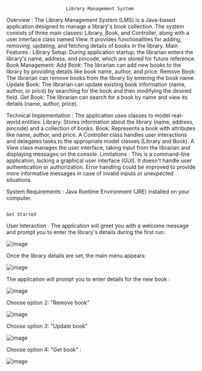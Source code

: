                           Library Management System 

Overview :
The Library Management System (LMS) is a Java-based application designed to manage a library's book collection. The system consists of three main classes: Library, Book, and Controller, along with a user interface class named View. It provides functionalities for adding, removing, updating, and fetching details of books in the library.
Main Features :
Library Setup: During application startup, the librarian enters the library's name, address, and pincode, which are stored for future reference.
Book Management:
Add Book: The librarian can add new books to the library by providing details like book name, author, and price.
Remove Book: The librarian can remove books from the library by entering the book name.
Update Book: The librarian can update existing book information (name, author, or price) by searching for the book and then modifying the desired field.
Get Book: The librarian can search for a book by name and view its details (name, author, price).

Technical Implementation :
The application uses classes to model real-world entities:
Library: Stores information about the library (name, address, pincode) and a collection of books.
Book: Represents a book with attributes like name, author, and price.
A Controller class handles user interactions and delegates tasks to the appropriate model classes (Library and Book).
A View class manages the user interface, taking input from the librarian and displaying messages on the console.
Limitations : 
This is a command-line application, lacking a graphical user interface (GUI).
It doesn't handle user authentication or authorization.
Error handling could be improved to provide more informative messages in case of invalid inputs or unexpected situations.

System Requirements :
Java Runtime Environment (JRE) installed on your computer.

                                                                        Get Started
User Interaction :
The application will greet you with a welcome message and prompt you to enter the library's details during the first run:

![image](https://github.com/Hfhdhfj/Librarymanagementsystem/assets/109065238/e4faecf5-cb75-454b-a00a-941278b2b625)

Once the library details are set, the main menu appears:

![image](https://github.com/Hfhdhfj/Librarymanagementsystem/assets/109065238/8dc8d292-d1df-435b-8a67-a220b4c925a9)


The application will prompt you to enter details for the new book :

![image](https://github.com/Hfhdhfj/Librarymanagementsystem/assets/109065238/6381b48f-977b-40ce-900b-98224954d25a)

Choose option 2: "Remove book"

![image](https://github.com/Hfhdhfj/Librarymanagementsystem/assets/109065238/9e246f91-59f7-4866-876e-ee05b6c90cdc)


Choose option 3: "Update book"


![image](https://github.com/Hfhdhfj/Librarymanagementsystem/assets/109065238/1c537ac9-2ff9-4855-aacb-0af2ff11cc99)


Choose option 4: "Get book" :


![image](https://github.com/Hfhdhfj/Librarymanagementsystem/assets/109065238/46932006-1416-4a16-a9ae-dd16103a19ae)



